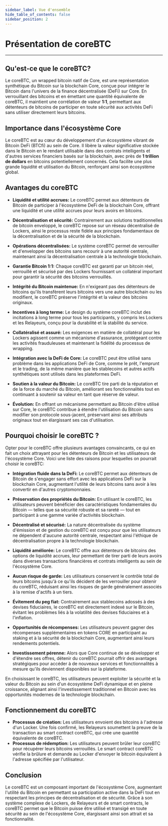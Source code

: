 ```yaml
---
sidebar_label: Vue d'ensemble
hide_table_of_contents: false
sidebar_position: 2
---
```


# Présentation de coreBTC

---

## Qu'est-ce que le coreBTC?

Le coreBTC, un wrapped bitcoin natif de Core, est une représentation synthétique du Bitcoin sur la blockchain Core, conçue pour intégrer le Bitcoin dans l'univers de la finance décentralisée (DeFi) sur Core. En verrouillant des bitcoins et en émettant une quantité équivalente de coreBTC, il maintient une corrélation de valeur **1:1**, permettant aux détenteurs de bitcoins de participer en toute sécurité aux activités DeFi sans utiliser directement leurs bitcoins.

## Importance dans l'écosystème Core

Le coreBTC est au cœur du développement d'un écosystème vibrant de Bitcoin DeFi (BTCfi) au sein de Core. Il libère la valeur significative stockée dans le Bitcoin en le rendant utilisable dans des contrats intelligents et d'autres services financiers basés sur la blockchain, avec près de **1 trillion de dollars** en bitcoins potentiellement concernés. Cela facilite une plus grande liquidité et utilisation du Bitcoin, renforçant ainsi son écosystème global.

## Avantages du coreBTC

- **Liquidité et utilité accrues:** Le coreBTC permet aux détenteurs de Bitcoin de participer à l'écosystème DeFi de la blockchain Core, offrant une liquidité et une utilité accrues pour leurs avoirs en bitcoins.

- **Décentralisation et sécurité:** Contrairement aux solutions traditionnelles de bitcoin enveloppé, le coreBTC repose sur un réseau décentralisé de Lockers, ainsi le processus reste fidèle aux principes fondamentaux de la décentralisation et de la sécurité de la blockchain.

- **Opérations décentralisées:** Le système coreBTC permet de verrouiller et d'envelopper des bitcoins sans recourir à une autorité centrale, maintenant ainsi la décentralisation centrale à la technologie blockchain.

- **Garantie Bitcoin 1:1:** Chaque coreBTC est garanti par un bitcoin réel, verrouillé et sécurisé par des Lockers fournissant un collatéral important pour garantir la sécurité des bitcoins verrouillés.

- **Intégrité du Bitcoin maintenue:** En n'exigeant pas des détenteurs de bitcoins qu'ils transfèrent leurs bitcoins vers une autre blockchain ou les modifient, le coreBTC préserve l'intégrité et la valeur des bitcoins originaux.

- **Incentives à long terme:** Le design du système coreBTC inclut des incitations à long terme pour tous les participants, y compris les Lockers et les Relayeurs, conçu pour la durabilité et la stabilité du service.

- **Collatéralisé et assuré:** Les exigences en matière de collatéral pour les Lockers agissent comme un mécanisme d'assurance, protégeant contre les activités frauduleuses et maintenant la fidélité du processus de wrapping.

- **Intégration avec la DeFi de Core:** Le coreBTC peut être utilisé sans problème dans les applications DeFi de Core, comme le prêt, l'emprunt et le trading, de la même manière que les stablecoins et autres actifs synthétiques sont utilisés dans les plateformes DeFi.

- **Soutien à la valeur du Bitcoin:** Le coreBTC tire parti de la réputation et de la force du marché du Bitcoin, améliorant ses fonctionnalités tout en continuant à soutenir sa valeur en tant que réserve de valeur.

- **Évolution:** En offrant un mécanisme permettant au Bitcoin d'être utilisé sur Core, le coreBTC contribue à étendre l'utilisation du Bitcoin sans modifier son protocole sous-jacent, préservant ainsi ses attributs originaux tout en élargissant ses cas d'utilisation.

## Pourquoi choisir le coreBTC ?

Opter pour le coreBTC offre plusieurs avantages convaincants, ce qui en fait un choix attrayant pour les détenteurs de Bitcoin et les utilisateurs de l'écosystème Core. Voici une liste des raisons pour lesquelles on pourrait choisir le coreBTC:

- **Intégration fluide dans la DeFi:** Le coreBTC permet aux détenteurs de Bitcoin de s'engager sans effort avec les applications DeFi sur la blockchain Core, augmentant l'utilité de leurs bitcoins sans avoir à les convertir en d'autres cryptomonnaies.

- **Préservation des propriétés du Bitcoin:** En utilisant le coreBTC, les utilisateurs peuvent bénéficier des caractéristiques fondamentales du Bitcoin — telles que sa sécurité robuste et sa rareté — tout en participant à une gamme variée d'activités blockchain.

- **Décentralisé et sécurisé:** La nature décentralisée du système d'émission et de gestion du coreBTC est conçu pour que les utilisateurs ne dépendent d'aucune autorité centrale, respectant ainsi l'éthique de décentralisation propre à la technologie blockchain.

- **Liquidité améliorée:** Le coreBTC offre aux détenteurs de bitcoins des options de liquidité accrues, leur permettant de tirer parti de leurs avoirs dans diverses transactions financières et contrats intelligents au sein de l'écosystème Core.

- **Aucun risque de garde:** Les utilisateurs conservent le contrôle total de leurs bitcoins jusqu'à ce qu'ils décident de les verrouiller pour obtenir du coreBTC, réduisant ainsi les risques de garde généralement associés à la remise d'actifs à un tiers.

- **Évitement du peg fiat:** Contrairement aux stablecoins adossés à des devises fiduciaires, le coreBTC est directement indexé sur le Bitcoin, évitant les problèmes liés à la volatilité des devises fiduciaires et à l'inflation.

- **Opportunités de récompenses:** Les utilisateurs peuvent gagner des récompenses supplémentaires en tokens CORE en participant au staking et à la sécurité de la blockchain Core, augmentant ainsi leurs rendements potentiels.

- **Investissement pérenne:** Alors que Core continue de se développer et d'étendre ses offres, détenir du coreBTC pourrait offrir des avantages stratégiques pour accéder à de nouveaux services et fonctionnalités à mesure qu'ils deviennent disponibles sur la plateforme.

En choisissant le coreBTC, les utilisateurs peuvent exploiter la sécurité et la valeur du Bitcoin au sein d'un écosystème DeFi dynamique et en pleine croissance, alignant ainsi l'investissement traditionnel en Bitcoin avec les opportunités modernes de la technologie blockchain.

## Fonctionnement du coreBTC

- **Processus de création:** Les utilisateurs envoient des bitcoins à l'adresse d'un Locker. Une fois confirmé, les Relayeurs soumettent la preuve de la transaction au smart contract coreBTC, qui crée une quantité équivalente de coreBTC.
- **Processus de rédemption:** Les utilisateurs peuvent brûler leur coreBTC pour récupérer leurs bitcoins verrouillés. Le smart contract coreBTC vérifie la brûlure et demande au Locker d'envoyer le bitcoin équivalent à l'adresse spécifiée par l'utilisateur.

## Conclusion

Le coreBTC est un composant important de l'écosystème Core, augmentant l'utilité du Bitcoin en permettant sa participation active dans la DeFi tout en respectant les principes de décentralisation et de sécurité. Grâce à son système complexe de Lockers, de Relayeurs et de smart contracts, le coreBTC permet que le Bitcoin puisse être utilisé et transigé en toute sécurité au sein de l'écosystème Core, élargissant ainsi son attrait et sa fonctionnalité.
